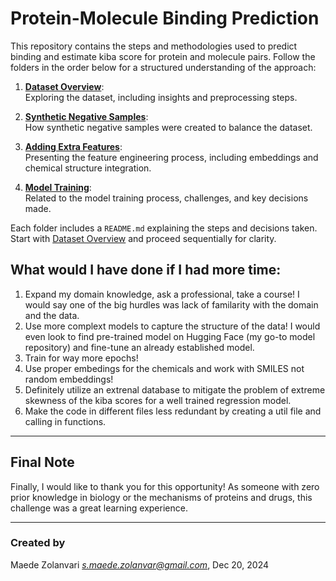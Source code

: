 # Protein-Molecule Binding Prediction

This repository contains the steps and methodologies used to predict binding and estimate kiba score for protein and molecule pairs. Follow the folders in the order below for a structured understanding of the approach:


1. **[Dataset Overview](dataset-overview/README.md)**:  
   Exploring the dataset, including insights and preprocessing steps.

2. **[Synthetic Negative Samples](synthetic-negative-samples/README.md)**:  
   How synthetic negative samples were created to balance the dataset.

3. **[Adding Extra Features](create-extra-features/README.md)**:  
   Presenting the feature engineering process, including embeddings and chemical structure integration.

4. **[Model Training](model-training/README.md)**:  
   Related to the model training process, challenges, and key decisions made.

Each folder includes a `README.md` explaining the steps and decisions taken. Start with [Dataset Overview](dataset-overview/README.md) and proceed sequentially for clarity.

## What would I have done if I had more time:

1. Expand my domain knowledge, ask a professional, take a course! I would say one of the big hurdles was lack of familarity with the domain and the data.
2. Use more complext models to capture the structure of the data! I would even look to find pre-trained model on Hugging Face (my go-to model repository) and fine-tune an already established model.
3. Train for way more epochs!
5. Use proper embedings for the chemicals and work with SMILES not random embeddings!
6. Definitely utilize an extrenal database to mitigate the problem of extreme skewness of the kiba scores for a well trained regression model.
7. Make the code in different files less redundant by creating a util file and calling in functions.



---

## Final Note

Finally, I would like to thank you for this opportunity! As someone with zero prior knowledge in biology or the mechanisms of proteins and drugs, this challenge was a great learning experience.

---

### Created by
Maede Zolanvari 
*s.maede.zolanvar@gmail.com*, Dec 20, 2024
